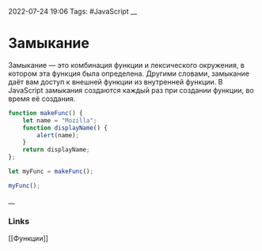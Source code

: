 2022-07-24 19:06
Tags: #JavaScript 
__
# Замыкание
Замыкание — это комбинация функции и лексического окружения, в котором эта функция была определена. Другими словами, замыкание даёт вам доступ к внешней функции из внутренней функции. В JavaScript замыкания создаются каждый раз при создании функции, во время её создания.

```ts
function makeFunc() {
	let name = "Mozilla";
	function displayName() {
		alert(name);
	}
	return displayName;
};

let myFunc = makeFunc();

myFunc();
```

__
### Links
[[Функции]]